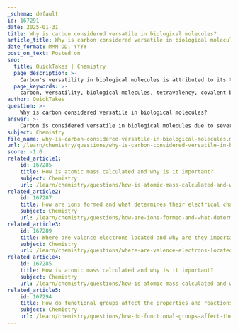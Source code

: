 ```yaml
---
_schema: default
id: 167291
date: 2025-01-31
title: Why is carbon considered versatile in biological molecules?
article_title: Why is carbon considered versatile in biological molecules?
date_format: MMM DD, YYYY
post_on_text: Posted on
seo:
  title: QuickTakes | Chemistry
  page_description: >-
    Carbon's versatility in biological molecules is attributed to its tetravalency, ability to form strong covalent bonds, create diverse functional groups, and its stability and reactivity, which are crucial for life's essential macromolecules.
  page_keywords: >-
    carbon, versatility, biological molecules, tetravalency, covalent bonding, functional groups, stability, reactivity, hybridization, isomers, macromolecules, organic chemistry
author: QuickTakes
question: >-
    Why is carbon considered versatile in biological molecules?
answer: >-
    Carbon is considered versatile in biological molecules due to several unique characteristics that enable it to form a wide variety of complex structures essential for life. Here are the key reasons for carbon's versatility:\n\n1. **Tetravalency**: Carbon has four valence electrons, allowing it to form four covalent bonds with other atoms. This tetravalency enables carbon to create diverse structures, including straight chains, branched chains, and rings. For example, in hydrocarbons, carbon can bond with other carbon atoms to form long chains or cyclic structures, which are foundational in many biological molecules.\n\n2. **Covalent Bonding**: Carbon primarily forms strong and stable covalent bonds by sharing electrons with other atoms. It can form single, double, or even triple bonds, which increases the complexity and diversity of organic compounds. This ability to form various types of bonds is crucial for the structural integrity and functionality of biological macromolecules.\n\n3. **Formation of Functional Groups**: Carbon can bond with various functional groups (e.g., hydroxyl, carboxyl, amino, phosphate) that impart specific chemical properties to organic molecules. These functional groups are essential in determining the reactivity and behavior of organic compounds, making carbon a versatile building block in biological systems.\n\n4. **Stability and Reactivity**: Carbon compounds can be stable under a wide range of conditions, yet they can also participate in various chemical reactions. This balance of stability and reactivity is vital for dynamic biological processes, such as metabolism and cellular signaling.\n\n5. **Hybridization**: Carbon can undergo hybridization, allowing it to form different types of bonds (sp, sp², sp³) depending on the molecular geometry required. This ability to hybridize contributes to the diversity of molecular shapes and structures in organic chemistry, further enhancing carbon's versatility.\n\n6. **Ability to Form Isomers**: Carbon's bonding capabilities lead to the formation of isomers—molecules with the same molecular formula but different structural arrangements. This property contributes to the vast diversity of organic compounds, as different isomers can exhibit significantly different chemical and physical properties.\n\n7. **Role in Macromolecules**: Carbon is a key component of all major biological macromolecules, including carbohydrates, proteins, lipids, and nucleic acids. Its ability to form stable bonds with other elements (like hydrogen, oxygen, and nitrogen) is fundamental to the structure and function of these molecules.\n\nIn summary, carbon's unique properties—such as tetravalency, covalent bonding, the ability to form functional groups, stability and reactivity, hybridization, and isomerism—make it an incredibly versatile element in the formation of organic molecules, which are essential for life.
subject: Chemistry
file_name: why-is-carbon-considered-versatile-in-biological-molecules.md
url: /learn/chemistry/questions/why-is-carbon-considered-versatile-in-biological-molecules
score: -1.0
related_article1:
    id: 167285
    title: How is atomic mass calculated and why is it important?
    subject: Chemistry
    url: /learn/chemistry/questions/how-is-atomic-mass-calculated-and-why-is-it-important
related_article2:
    id: 167287
    title: How are ions formed and what determines their electrical charge?
    subject: Chemistry
    url: /learn/chemistry/questions/how-are-ions-formed-and-what-determines-their-electrical-charge
related_article3:
    id: 167289
    title: Where are valence electrons located and why are they important in chemical bonding?
    subject: Chemistry
    url: /learn/chemistry/questions/where-are-valence-electrons-located-and-why-are-they-important-in-chemical-bonding
related_article4:
    id: 167285
    title: How is atomic mass calculated and why is it important?
    subject: Chemistry
    url: /learn/chemistry/questions/how-is-atomic-mass-calculated-and-why-is-it-important
related_article5:
    id: 167294
    title: How do functional groups affect the properties and reactions of biological molecules?
    subject: Chemistry
    url: /learn/chemistry/questions/how-do-functional-groups-affect-the-properties-and-reactions-of-biological-molecules
---
```


&nbsp;